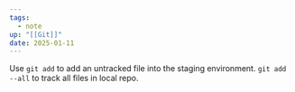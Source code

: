 ```yaml
---
tags:
  - note
up: "[[Git]]"
date: 2025-01-11
---
```

Use `git add` to add an untracked file into the staging environment. `git add --all` to track all files in local repo.